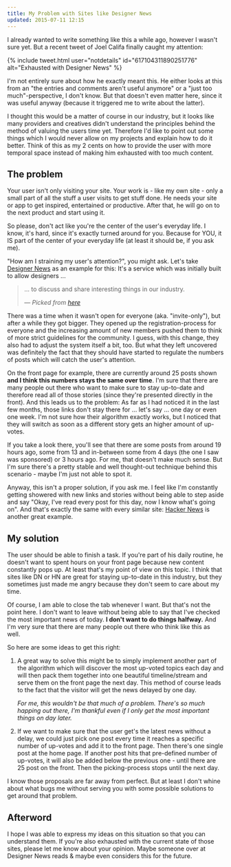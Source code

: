 ```yaml
---
title: My Problem with Sites like Designer News
updated: 2015-07-11 12:15
---
```


I already wanted to write something like this a while ago, however I wasn't sure yet. But a recent tweet of Joel Califa finally caught my attention:

{% include tweet.html user="notdetails" id="617104311890251776" alt="Exhausted with Designer News" %}

I'm not entirely sure about how he exactly meant this. He either looks at this from an "the entries and comments aren't useful anymore" or a "just too much"-perspective, I don't know. But that doesn't even matter here, since it was useful anyway (because it triggered me to write about the latter).

I thought this would be a matter of course in our industry, but it looks like many providers and creatives didn't understand the principles behind the method of valuing the users time yet. Therefore I'd like to point out some things which I would never allow on my projects and explain how to do it better. Think of this as my 2 cents on how to provide the user with more temporal space instead of making him exhausted with too much content.

## The problem

Your user isn't only visiting your site. Your work is - like my own site - only a small part of all the stuff a user visits to get stuff done. He needs your site or app to get inspired, entertained or productive. After that, he will go on to the next product and start using it.

So please, don't act like you're the center of the user's everyday life. I know, it's hard, since it's exactly turned around for you. Because for YOU, it IS part of the center of your everyday life (at least it should be, if you ask me).

"How am I straining my user's attention?", you might ask. Let's take [Designer News][1] as an example for this: It's a service which was initially built to allow designers ...

> ... to discuss and share interesting things in our industry.
>
> — <cite>Picked from [here][2]</cite>

There was a time when it wasn't open for everyone (aka. "invite-only"), but after a while they got bigger. They opened up the registration-process for everyone and the increasing amount of new members pushed them to think of more strict guidelines for the community. I guess, with this change, they also had to adjust the system itself a bit, too. But what they left uncovered was definitely the fact that they should have started to regulate the numbers of posts which will catch the user's attention.

On the front page for example, there are currently around 25 posts shown **and I think this numbers stays the same over time**. I'm sure that there are many people out there who want to make sure to stay up-to-date and therefore read all of those stories (since they're presented directly in the front). And this leads us to the problem: As far as I had noticed it in the last few months, those links don't stay there for ... let's say ... one day or even one week. I'm not sure how their algorithm exactly works, but I noticed that they will switch as soon as a different story gets an higher amount of up-votes.

If you take a look there, you'll see that there are some posts from around 19 hours ago, some from 13 and in-between some from 4 days (the one I saw was sponsored) or 3 hours ago. For me, that doesn't make much sense. But I'm sure there's a pretty stable and well thought-out technique behind this scenario - maybe I'm just not able to spot it.

Anyway, this isn't a proper solution, if you ask me. I feel like I'm constantly getting showered with new links and stories without being able to step aside and say "Okay, I've read every post for this day, now I know what's going on". And that's exactly the same with every similar site: [Hacker News][3] is another great example.

## My solution

The user should be able to finish a task. If you're part of his daily routine, he doesn't want to spent hours on your front page because new content constantly pops up. At least that's my point of view on this topic. I think that sites like DN or HN are great for staying up-to-date in this industry, but they sometimes just made me angry because they don't seem to care about my time.

Of course, I am able to close the tab whenever I want. But that's not the point here. I don't want to leave without being able to say that I've checked the most important news of today. **I don't want to do things halfway.** And I'm very sure that there are many people out there who think like this as well.

So here are some ideas to get this right:

1. A great way to solve this might be to simply implement another part of the algorithm which will discover the most up-voted topics each day and will then pack them together into one beautiful timeline/stream and serve them on the front page the next day. This method of course leads to the fact that the visitor will get the news delayed by one day.

	*For me, this wouldn't be that much of a problem. There's so much happing out there, I'm thankful even if I only get the most important things on day later.*

2. If we want to make sure that the user get's the latest news without a delay, we could just pick one post every time it reaches a specific number of up-votes and add it to the front page. Then there's one single post at the home page. If another post hits that pre-defined number of up-votes, it will also be added below the previous one - until there are 25 post on the front. Then the picking-process stops until the next day.

I know those proposals are far away from perfect. But at least I don't whine about what bugs me without serving you with some possible solutions to get around that problem.

## Afterword

I hope I was able to express my ideas on this situation so that you can understand them. If you're also exhausted with the current state of those sites, please let me know about your opinion. Maybe someone over at Designer News reads & maybe even considers this for the future.

[1]: https://www.designernews.co
[2]: https://www.designernews.co/about
[3]: http://news.ycombinator.com